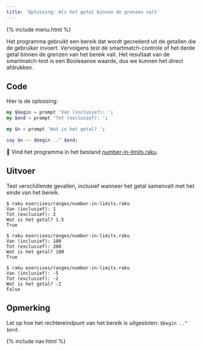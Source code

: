 ```yaml
---
title: 'Oplossing: Als het getal binnen de grenzen valt'
---
```


{% include menu.html %}

Het programma gebruikt een bereik dat wordt gecreëerd uit de getallen die de gebruiker invoert. Vervolgens test de smartmatch-controle of het derde getal binnen de grenzen van het bereik valt. Het resultaat van de smartmatch-test is een Booleaanse waarde, dus we kunnen het direct afdrukken.

## Code

Hier is de oplossing:

```raku
my $begin = prompt 'Van (inclusief): ';
my $end = prompt 'Tot (exclusief): ';

my $n = prompt 'Wat is het getal? ';

say $n ~~ $begin ..^ $end;
```

🦋 Vind het programma in het bestand [number-in-limits.raku](https://github.com/ash/raku-course/blob/master/exercises/ranges/number-in-limits.raku).

## Uitvoer

Test verschillende gevallen, inclusief wanneer het getal samenvalt met het einde van het bereik.

```console
$ raku exercises/ranges/number-in-limits.raku
Van (inclusief): 1
Tot (exclusief): 2
Wat is het getal? 1.5
True

$ raku exercises/ranges/number-in-limits.raku
Van (inclusief): 100
Tot (exclusief): 200
Wat is het getal? 100
True

$ raku exercises/ranges/number-in-limits.raku
Van (inclusief): -5
Tot (exclusief): -2
Wat is het getal? -2
False
```

## Opmerking

Let op hoe het rechtereindpunt van het bereik is uitgesloten: `$begin ..^ $end`.

{% include nav.html %}